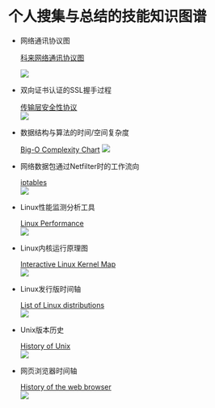 # 个人搜集与总结的技能知识图谱

- 网络通讯协议图

    [科来网络通讯协议图](http://www.colasoft.com.cn/download/protocols_map.php)  
    <!-- ![](http://www.colasoft.com.cn/wp-content/uploads/2016/06/colasoft-protocol-map1-2019-1-1280x836.png) -->
    ![](http://www.colasoft.com.cn/wp-content/uploads/2020/05/%E5%8D%8F%E8%AE%AE%E5%9B%BE_20200526094220-1280x833.jpg)

- 双向证书认证的SSL握手过程

    [传输层安全性协议](https://zh.wikipedia.org/wiki/%E5%82%B3%E8%BC%B8%E5%B1%A4%E5%AE%89%E5%85%A8%E6%80%A7%E5%8D%94%E5%AE%9A)  
    ![](https://upload.wikimedia.org/wikipedia/commons/a/ae/SSL_handshake_with_two_way_authentication_with_certificates.svg)

- 数据结构与算法的时间/空间复杂度

    [Big-O Complexity Chart](https://www.bigocheatsheet.com/)
    ![](https://miro.medium.com/max/10000/1*wv3W3jYq7EHCDiwYVaCXrA.png)

- 网络数据包通过Netfilter时的工作流向

    [iptables](https://zh.wikipedia.org/wiki/Iptables)  
    ![](https://upload.wikimedia.org/wikipedia/commons/3/37/Netfilter-packet-flow.svg)

- Linux性能监测分析工具

    [Linux Performance](http://www.brendangregg.com/linuxperf.html)  
    ![](http://www.brendangregg.com/Perf/linux_observability_tools.png)

- Linux内核运行原理图

    [Interactive Linux Kernel Map](http://makelinux.net/kernel_map/)  
    ![](http://makelinux.net/kernel_map/LKM3_2048.png)

- Linux发行版时间轴

    [List of Linux distributions](https://en.wikipedia.org/wiki/List_of_Linux_distributions)  
    ![](https://upload.wikimedia.org/wikipedia/commons/1/1b/Linux_Distribution_Timeline.svg)

- Unix版本历史

    [History of Unix](https://en.wikipedia.org/wiki/History_of_Unix)  
    ![](https://upload.wikimedia.org/wikipedia/commons/7/77/Unix_history-simple.svg)

- 网页浏览器时间轴

    [History of the web browser](https://en.wikipedia.org/wiki/History_of_the_web_browser)  
    ![](https://upload.wikimedia.org/wikipedia/commons/7/74/Timeline_of_web_browsers.svg)
